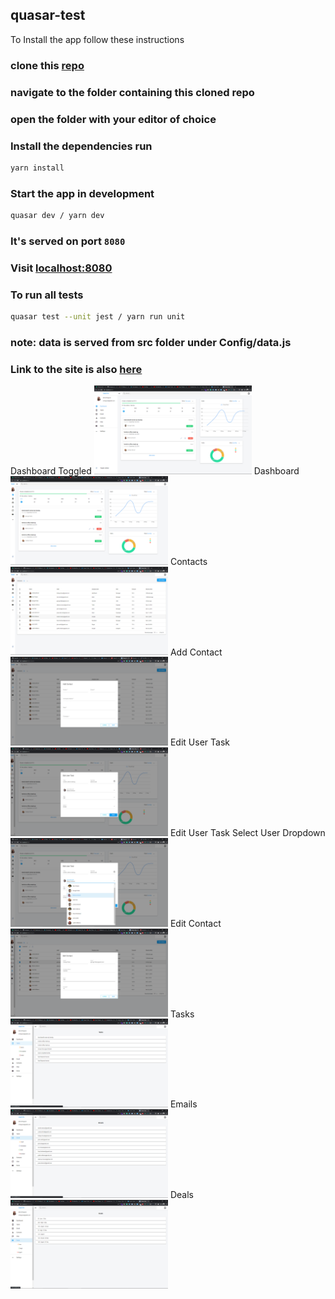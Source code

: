 ## quasar-test
To Install the app follow these instructions

### clone this [repo](https://github.com/EspiraMarvin/quasar-test.git)

### navigate to the folder containing this cloned repo

### open the folder with your editor of choice

### Install the dependencies run

```bash
yarn install
```

### Start the app in development

```bash
quasar dev / yarn dev
```

### It's served on port `8080`

### Visit [localhost:8080](http://localhost:8080)

### To run all tests
```bash
quasar test --unit jest / yarn run unit
```

### note: data is served from src folder under Config/data.js
### Link to the site is also [here](https://quasar-admin-site.netlify.app)

<div>
Dashboard Toggled
<img src="src/assets/dashboard-toggled.png" alt="Dashboard Toggled" style="width: 50%">
Dashboard
<img src="src/assets/dashboard.png" alt="Dashboard" style="width: 50%">
Contacts
<img src="src/assets/Contact.png" alt="Contact" style="width: 50%">
Add Contact
<img src="src/assets/AddContact.png" alt="Add Contact" style="width: 50%">
Edit User Task
<img src="src/assets/EditUserTask.png" alt="Edit User Task" style="width: 50%">
Edit User Task Select User Dropdown
<img src="src/assets/EditUserTaskSelectUser.png" alt="Edit User Task Select User Dropdown" style="width: 50%">
Edit Contact
<img src="src/assets/EditContact.png" alt="Edit Contact" style="width: 50%">
Tasks
<img src="src/assets/Tasks.png" alt="Task" style="width: 50%">
Emails
<img src="src/assets/Email.png" alt="Email" style="width: 50%">
Deals
<img src="src/assets/Deal.png" alt="Email" style="width: 50%">

</div>
